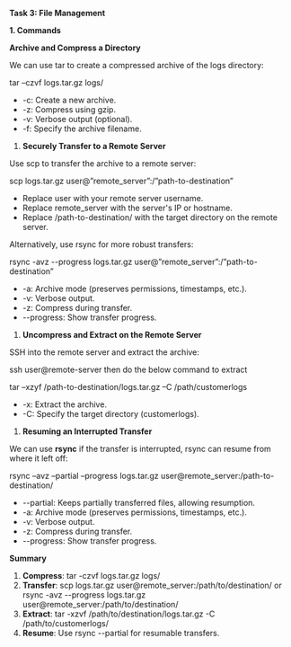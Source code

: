 **Task 3: File Management**

**1\. Commands**

**Archive and Compress a Directory**

We can use tar to create a compressed archive of the logs directory:

tar –czvf logs.tar.gz logs/

- \-c: Create a new archive.
- \-z: Compress using gzip.
- \-v: Verbose output (optional).
- \-f: Specify the archive filename.

1. **Securely Transfer to a Remote Server**

Use scp to transfer the archive to a remote server:

scp logs.tar.gz user@”remote_server”:/”path-to-destination”

- Replace user with your remote server username.
- Replace remote_server with the server's IP or hostname.
- Replace /path-to-destination/ with the target directory on the remote server.

Alternatively, use rsync for more robust transfers:

rsync -avz --progress logs.tar.gz user@”remote_server”:/”path-to-destination”

- \-a: Archive mode (preserves permissions, timestamps, etc.).
- \-v: Verbose output.
- \-z: Compress during transfer.
- \--progress: Show transfer progress.

1. **Uncompress and Extract on the Remote Server**

SSH into the remote server and extract the archive:

ssh user@remote-server then do the below command to extract

tar –xzyf /path-to-destination/logs.tar.gz –C /path/customerlogs

- \-x: Extract the archive.
- \-C: Specify the target directory (customerlogs).

1. **Resuming an Interrupted Transfer**

We can use **rsync** if the transfer is interrupted, rsync can resume from where it left off:

rsync –avz –partial –progress logs.tar.gz user@remote_server:/path-to-destination/

- \--partial: Keeps partially transferred files, allowing resumption.
- \-a: Archive mode (preserves permissions, timestamps, etc.).
- \-v: Verbose output.
- \-z: Compress during transfer.
- \--progress: Show transfer progress.

**Summary**

1. **Compress**: tar -czvf logs.tar.gz logs/
2. **Transfer**: scp logs.tar.gz user@remote_server:/path/to/destination/ or rsync -avz --progress logs.tar.gz user@remote_server:/path/to/destination/
3. **Extract**: tar -xzvf /path/to/destination/logs.tar.gz -C /path/to/customerlogs/
4. **Resume**: Use rsync --partial for resumable transfers.